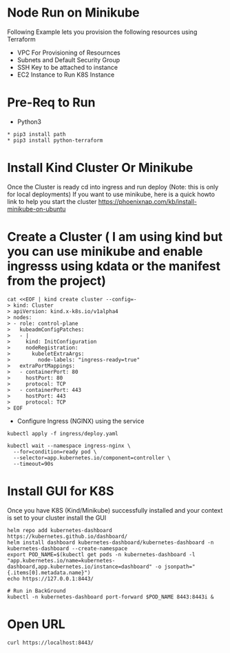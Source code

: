 # Node Run on Minikube
Following Example lets you provision the following resources using Terraform 

* VPC For Provisioning of Resournces
* Subnets and Default Security Group
* SSH Key to be attached to instance
* EC2 Instance to Run K8S Instance 

# Pre-Req to Run 

* Python3 
```
* pip3 install path
* pip3 install python-terraform
```


# Install Kind Cluster Or Minikube 

Once the  Cluster is ready cd into ingress and run deploy (Note: this is only for local deployments) 
If you want to use minikube, here is a quick howto link to help you start the cluster https://phoenixnap.com/kb/install-minikube-on-ubuntu


# Create a Cluster ( I am using kind but you can use minikube and enable ingresss using kdata or the manifest from the project) 
```
cat <<EOF | kind create cluster --config=-
> kind: Cluster
> apiVersion: kind.x-k8s.io/v1alpha4
> nodes:
> - role: control-plane
>   kubeadmConfigPatches:
>   - |
>     kind: InitConfiguration
>     nodeRegistration:
>       kubeletExtraArgs:
>         node-labels: "ingress-ready=true"
>   extraPortMappings:
>   - containerPort: 80
>     hostPort: 80
>     protocol: TCP
>   - containerPort: 443
>     hostPort: 443
>     protocol: TCP
> EOF
```

* Configure Ingress (NGINX) using the service
```
kubectl apply -f ingress/deploy.yaml

kubectl wait --namespace ingress-nginx \
  --for=condition=ready pod \
  --selector=app.kubernetes.io/component=controller \
  --timeout=90s
```
# Install GUI for K8S 
Once you have K8S (Kind/Minikube) successfully installed and your context is set to your cluster install the GUI 

```
helm repo add kubernetes-dashboard https://kubernetes.github.io/dashboard/
helm install dashboard kubernetes-dashboard/kubernetes-dashboard -n kubernetes-dashboard --create-namespace
export POD_NAME=$(kubectl get pods -n kubernetes-dashboard -l "app.kubernetes.io/name=kubernetes-dashboard,app.kubernetes.io/instance=dashboard" -o jsonpath="{.items[0].metadata.name}")
echo https://127.0.0.1:8443/

# Run in BackGround 
kubectl -n kubernetes-dashboard port-forward $POD_NAME 8443:8443i & 
```

# Open URL 
```
curl https://localhost:8443/
```

